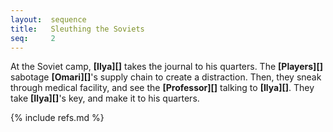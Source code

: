 ```yaml
---
layout:  sequence
title:   Sleuthing the Soviets
seq:     2
---
```



At the Soviet camp, **[Ilya][]** takes the journal to his quarters.
The **[Players][]** sabotage **[Omari][]**'s supply chain to create a distraction.
Then, they sneak through medical facility, and see the **[Professor][]** talking to **[Ilya][]**.
They take **[Ilya][]**'s key, and make it to his quarters.



{% include refs.md %}




